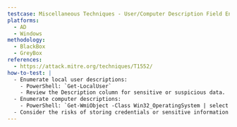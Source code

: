 ```yaml
---
testcase: Miscellaneous Techniques - User/Computer Description Field Enumeration
platforms:
  - AD
  - Windows
methodology:
  - BlackBox
  - GreyBox
references:
  - https://attack.mitre.org/techniques/T1552/
how-to-test: |
  - Enumerate local user descriptions:
    - PowerShell: `Get-LocalUser`
    - Review the Description column for sensitive or suspicious data.
  - Enumerate computer descriptions:
    - PowerShell: `Get-WmiObject -Class Win32_OperatingSystem | select Description`
  - Consider the risks of storing credentials or sensitive information in these fields, as attackers can easily enumerate and abuse them for privilege escalation or lateral movement.
---
```

